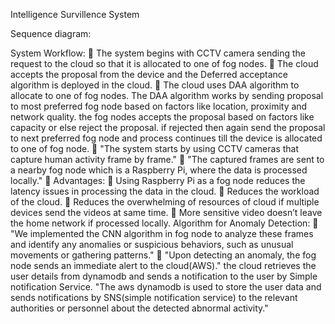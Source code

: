 Intelligence Survillence System

Sequence diagram:


System Workflow:
	The system begins with CCTV camera sending the request to the cloud so that it is  allocated to one of fog nodes.
	The cloud accepts the proposal from the device and the Deferred acceptance algorithm is deployed in the cloud.
	The cloud uses DAA algorithm to allocate to one of fog nodes. The DAA algorithm works by sending proposal to most preferred fog node based on factors like location, proximity and network quality. the fog nodes accepts the proposal based on factors like capacity or else reject the proposal. if rejected then again send the proposal to next preferred fog node and process continues till the device is allocated to one of fog node.
	"The system starts by using CCTV cameras that capture human activity frame by frame."
	"The captured frames are sent to a nearby fog node which is a Raspberry Pi, where the data is processed locally."
	Advantages:
	Using Raspberry Pi as a fog node reduces the latency issues in processing the data in the cloud. 
	Reduces the workload of the cloud.
	Reduces the overwhelming of resources of cloud if multiple devices send the videos at same time. 
	More sensitive video doesn’t leave the home network if processed locally.
Algorithm for Anomaly Detection:
	"We implemented the CNN algorithm in fog node to analyze these frames and identify any anomalies or suspicious behaviors, such as unusual movements or gathering patterns."
	"Upon detecting an anomaly, the fog node sends an immediate alert to the cloud(AWS)." the cloud retrieves the user details from dynamodb and sends a notification to the user by Simple notification Service.
"The aws dynamodb is used to store the user data and sends notifications by SNS(simple notification service) to the relevant authorities or personnel about the detected abnormal activity."

 
